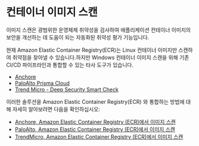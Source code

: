 <!-- # Container image scanning -->
# 컨테이너 이미지 스캔

<!-- Image Scanning is an automated vulnerability assessment feature that helps improve the security of your application’s container images by scanning them for a broad range of operating system vulnerabilities. -->
이미지 스캔은 광범위한 운영체제 취약성을 검사하여 애플리케이션 컨테이너 이미지의 보안을 개선하는 데 도움이 되는 자동화된 취약성 평가 기능입니다.

<!-- Currently, the Amazon Elastic Container Registry (ECR) is only able to scan Linux container image for vulnerabilities. However; there are third-party tools which can be integrated with an existing CI/CD pipeline for Windows container image scanning. -->
현재 Amazon Elastic Container Registry(ECR)는 Linux 컨테이너 이미지만 스캔하여 취약점을 찾아낼 수 있습니다.하지만 Windows 컨테이너 이미지 스캔을 위해 기존 CI/CD 파이프라인과 통합할 수 있는 타사 도구가 있습니다.

* [Anchore](https://anchore.com/blog/scanning-windows-container-images/)
* [PaloAlto Prisma Cloud ](https://docs.paloaltonetworks.com/prisma/prisma-cloud/prisma-cloud-admin-compute/vulnerability_management/windows_image_scanning.html)
* [Trend Micro - Deep Security Smart Check](https://www.trendmicro.com/en_us/business/products/hybrid-cloud/smart-check-image-scanning.html)

<!-- To learn more about how to integrate these solutions with Amazon Elastic Container Repository (ECR), check: -->
이러한 솔루션을 Amazon Elastic Container Registry(ECR) 와 통합하는 방법에 대해 자세히 알아보려면 다음을 확인하십시오:

* [Anchore, Amazon Elastic Container Registry (ECR)에서 이미지 스캔](https://anchore.com/blog/scanning-images-on-amazon-elastic-container-registry/)
* [PaloAlto, Amazon Elastic Container Registry (ECR)에서 이미지 스캔](https://docs.paloaltonetworks.com/prisma/prisma-cloud/prisma-cloud-admin-compute/vulnerability_management/registry_scanning0/scan_ecr.html)
* [TrendMicro, Amazon Elastic Container Registry (ECR)에서 이미지 스캔](https://cloudone.trendmicro.com/docs/container-security/sc-about/)
